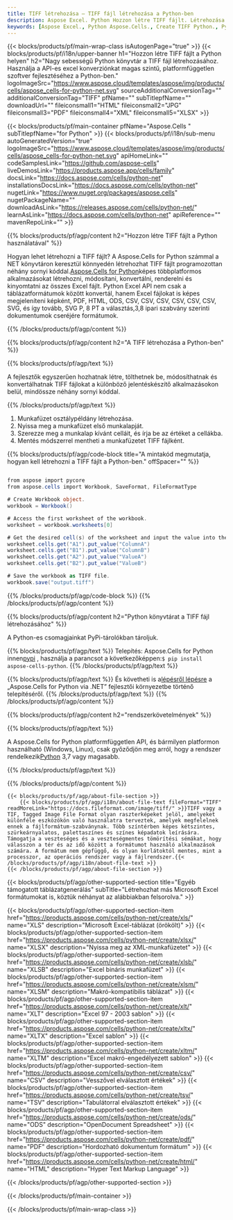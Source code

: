 ```yaml
---
title: TIFF létrehozása – TIFF fájl létrehozása a Python-ben
description: Aspose Excel. Python Hozzon létre TIFF fájlt. Létrehozása TIFF Python. Python TIFF Létrehozó. Hozzon létre TIFF-et a Python-ben. Hozzon létre TIFF fájlt a Python használatával.
keywords: [Aspose Excel., Python Aspose.Cells., Create TIFF Python., Python TIFF Creater., Create TIFF file in Python., Generate TIFF file in Python]
---
```

{{< blocks/products/pf/main-wrap-class isAutogenPage="true" >}}
{{< blocks/products/pf/i18n/upper-banner h1="Hozzon létre TIFF fájlt a Python helyen" h2="Nagy sebességű Python könyvtár a TIFF fájl létrehozásához. Használja a API-es excel konverziónkat magas szintű, platformfüggetlen szoftver fejlesztéséhez a Python-ben." logoImageSrc="https://www.aspose.cloud/templates/aspose/img/products/cells/aspose_cells-for-python-net.svg" sourceAdditionalConversionTag="" additionalConversionTag="TIFF" pfName="" subTitlepfName="" downloadUrl="" fileiconsmall1="HTML" fileiconsmall2="JPG" fileiconsmall3="PDF" fileiconsmall4="XML" fileiconsmall5="XLSX" >}}

{{< blocks/products/pf/main-container pfName="Aspose.Cells " subTitlepfName="for Python" >}}
{{< blocks/products/pf/i18n/sub-menu autoGeneratedVersion="true" logoImageSrc="https://www.aspose.cloud/templates/aspose/img/products/cells/aspose_cells-for-python-net.svg" apiHomeLink="" codeSamplesLink="https://github.com/aspose-cells" liveDemosLink="https://products.aspose.app/cells/family" docsLink="https://docs.aspose.com/cells/python-net" installationsDocsLink="https://docs.aspose.com/cells/python-net" nugetLink="https://www.nuget.org/packages/aspose.cells" nugetPackageName="" downloadAsLink="https://releases.aspose.com/cells/python-net/" learnAsLink="https://docs.aspose.com/cells/python-net" apiReference="" mavenRepoLink="" >}}

{{% blocks/products/pf/agp/content h2="Hozzon létre TIFF fájlt a Python használatával" %}}

 Hogyan lehet létrehozni a TIFF fájlt? A Aspose.Cells for Python számmal a NET könyvtáron keresztül könnyedén létrehozhat TIFF fájlt programozottan néhány sornyi kóddal.[Aspose.Cells for Python](https://pypi.org/project/aspose-cells-python/)képes többplatformos alkalmazásokat létrehozni, módosítani, konvertálni, renderelni és kinyomtatni az összes Excel fájlt. Python Excel API nem csak a táblázatformátumok között konvertál, hanem Excel fájlokat is képes megjeleníteni képként, PDF, HTML, ODS, CSV, CSV, CSV, CSV, CSV, CSV, SVG, és így tovább, SVG P, 8 PT a választás,3,8 ipari szabvány szerinti dokumentumok cseréjére formátumok.

{{% /blocks/products/pf/agp/content %}}



{{% blocks/products/pf/agp/content h2="A TIFF létrehozása a Python-ben" %}}

{{% blocks/products/pf/agp/text %}}

 A fejlesztők egyszerűen hozhatnak létre, tölthetnek be, módosíthatnak és konvertálhatnak TIFF fájlokat a különböző jelentéskészítő alkalmazásokon belül, mindössze néhány sornyi kóddal.

{{% /blocks/products/pf/agp/text %}}

1.  Munkafüzet osztálypéldány létrehozása.
1.  Nyissa meg a munkafüzet első munkalapját.
1.  Szerezze meg a munkalap kívánt celláit, és írja be az értéket a cellákba.
1.  Mentés módszerrel mentheti a munkafüzetet TIFF fájlként.

{{% blocks/products/pf/agp/code-block title="A mintakód megmutatja, hogyan kell létrehozni a TIFF fájlt a Python-ben." offSpacer="" %}}

```cs

from aspose import pycore
from aspose.cells import Workbook, SaveFormat, FileFormatType

# Create Workbook object.
workbook = Workbook()

# Access the first worksheet of the workbook.
worksheet = workbook.worksheets[0]

# Get the desired cell(s) of the worksheet and input the value into the cell(s).
worksheet.cells.get("A1").put_value("ColumnA")
worksheet.cells.get("B1").put_value("ColumnB")
worksheet.cells.get("A2").put_value("ValueA")
worksheet.cells.get("B2").put_value("ValueB")

# Save the workbook as TIFF file.
workbook.save("output.tiff")

```

{{% /blocks/products/pf/agp/code-block %}}
{{% /blocks/products/pf/agp/content %}}

{{% blocks/products/pf/agp/content h2="Python könyvtárat a TIFF fájl létrehozásához" %}}

A Python-es csomagjainkat PyPi-tárolókban tároljuk.

{{% blocks/products/pf/agp/text %}}
Telepítés: Aspose.Cells for Python innen<a href="https://pypi.org/project/aspose-cells-python/">pypi</a> , használja a parancsot a következőképpen:<code>$ pip install aspose-cells-python</code>.
{{% /blocks/products/pf/agp/text %}}

{{% blocks/products/pf/agp/text %}}
 És követheti is a[lépésről lépésre](https://docs.aspose.com/cells/python-net/getting-started/) a „Aspose.Cells for Python via .NET” fejlesztői környezetbe történő telepítéséről.
{{% /blocks/products/pf/agp/text %}}
{{% /blocks/products/pf/agp/content %}}

{{% blocks/products/pf/agp/content h2="rendszerkövetelmények" %}}

{{% blocks/products/pf/agp/text %}}

 A Aspose.Cells for Python platformfüggetlen API, és bármilyen platformon használható (Windows, Linux), csak győződjön meg arról, hogy a rendszer rendelkezik[Python](https://www.python.org/downloads/) 3,7 vagy magasabb.
 
{{% /blocks/products/pf/agp/text %}}

{{% /blocks/products/pf/agp/content %}}

<!-- aboutfile Starts -->
    {{< blocks/products/pf/agp/about-file-section >}}
        {{< blocks/products/pf/agp/i18n/about-file-text fileFormat="TIFF" readMoreLink="https://docs.fileformat.com/image/tiff/" >}}TIFF vagy a TIF, Tagged Image File Format olyan raszterképeket jelöl, amelyeket különféle eszközökön való használatra terveztek, amelyek megfelelnek ennek a fájlformátum-szabványnak. Több színtérben képes kétszintes, szürkeárnyalatos, palettaszínes és színes képadatok leírására. Támogatja a veszteséges és a veszteségmentes tömörítési sémákat, hogy válasszon a tér és az idő között a formátumot használó alkalmazások számára. A formátum nem gépfüggő, és olyan korlátoktól mentes, mint a processzor, az operációs rendszer vagy a fájlrendszer.{{< /blocks/products/pf/agp/i18n/about-file-text >}}
    {{< /blocks/products/pf/agp/about-file-section >}}
<!-- aboutfile Ends -->

{{< blocks/products/pf/agp/other-supported-section title="Egyéb támogatott táblázatgenerálás" subTitle="Létrehozhat más Microsoft Excel formátumokat is, köztük néhányat az alábbiakban felsorolva." >}}

{{< blocks/products/pf/agp/other-supported-section-item href="https://products.aspose.com/cells/python-net/create/xls/" name="XLS" description="Microsoft Excel-táblázat (örökölt)" >}} 
{{< blocks/products/pf/agp/other-supported-section-item href="https://products.aspose.com/cells/python-net/create/xlsx/" name="XLSX" description="Nyissa meg az XML-munkafüzetet" >}} 
{{< blocks/products/pf/agp/other-supported-section-item href="https://products.aspose.com/cells/python-net/create/xlsb/" name="XLSB" description="Excel bináris munkafüzet" >}} 
{{< blocks/products/pf/agp/other-supported-section-item href="https://products.aspose.com/cells/python-net/create/xlsm/" name="XLSM" description="Makró-kompatibilis táblázat" >}} 
{{< blocks/products/pf/agp/other-supported-section-item href="https://products.aspose.com/cells/python-net/create/xlt/" name="XLT" description="Excel 97 - 2003 sablon" >}} 
{{< blocks/products/pf/agp/other-supported-section-item href="https://products.aspose.com/cells/python-net/create/xltx/" name="XLTX" description="Excel sablon" >}} 
{{< blocks/products/pf/agp/other-supported-section-item href="https://products.aspose.com/cells/python-net/create/xltm/" name="XLTM" description="Excel makró-engedélyezett sablon" >}} 
{{< blocks/products/pf/agp/other-supported-section-item href="https://products.aspose.com/cells/python-net/create/csv/" name="CSV" description="Vesszővel elválasztott értékek" >}} 
{{< blocks/products/pf/agp/other-supported-section-item href="https://products.aspose.com/cells/python-net/create/tsv/" name="TSV" description="Tabulátorral elválasztott értékek" >}} 
{{< blocks/products/pf/agp/other-supported-section-item href="https://products.aspose.com/cells/python-net/create/ods/" name="ODS" description="OpenDocument Spreadsheet" >}}
{{< blocks/products/pf/agp/other-supported-section-item href="https://products.aspose.com/cells/python-net/create/pdf/" name="PDF" description="Hordozható dokumentum formátum" >}} 
{{< blocks/products/pf/agp/other-supported-section-item href="https://products.aspose.com/cells/python-net/create/html/" name="HTML" description="Hyper Text Markup Language" >}} 

{{< /blocks/products/pf/agp/other-supported-section >}}

{{< /blocks/products/pf/main-container >}}
    
{{< /blocks/products/pf/main-wrap-class >}}

